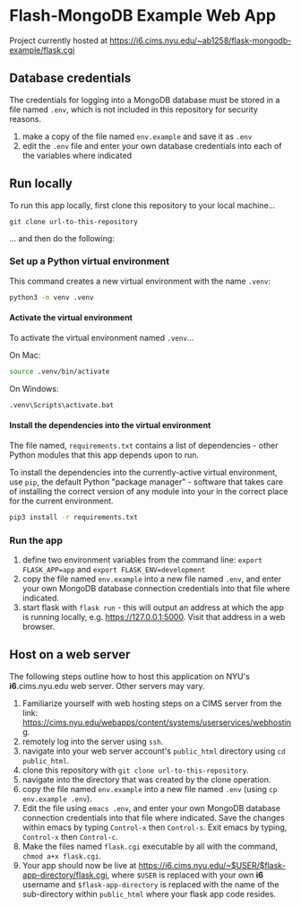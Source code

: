 # Flash-MongoDB Example Web App

Project currently hosted at https://i6.cims.nyu.edu/~ab1258/flask-mongodb-example/flask.cgi

## Database credentials

The credentials for logging into a MongoDB database must be stored in a file named `.env`, which is not included in this repository for security reasons.

1. make a copy of the file named `env.example` and save it as `.env`
1. edit the `.env` file and enter your own database credentials into each of the variables where indicated

## Run locally

To run this app locally, first clone this repository to your local machine...

`git clone url-to-this-repository`

... and then do the following:

### Set up a Python virtual environment

This command creates a new virtual environment with the name `.venv`:

```bash
python3 -m venv .venv
```

#### Activate the virtual environment

To activate the virtual environment named `.venv`...

On Mac:

```bash
source .venv/bin/activate
```

On Windows:

```bash
.venv\Scripts\activate.bat
```

#### Install the dependencies into the virtual environment

The file named, `requirements.txt` contains a list of dependencies - other Python modules that this app depends upon to run.

To install the dependencies into the currently-active virtual environment, use `pip`, the default Python "package manager" - software that takes care of installing the correct version of any module into your in the correct place for the current environment.

```bash
pip3 install -r requirements.txt
```

### Run the app

1. define two environment variables from the command line: `export FLASK_APP=app` and `export FLASK_ENV=development`
1. copy the file named `env.example` into a new file named `.env`, and enter your own MongoDB database connection credentials into that file where indicated.
1. start flask with `flask run` - this will output an address at which the app is running locally, e.g. https://127.0.0.1:5000. Visit that address in a web browser.

## Host on a web server

The following steps outline how to host this application on NYU's **i6**.cims.nyu.edu web server. Other servers may vary.

1. Familiarize yourself with web hosting steps on a CIMS server from the link: https://cims.nyu.edu/webapps/content/systems/userservices/webhosting.
1. remotely log into the server using `ssh`.
1. navigate into your web server account's `public_html` directory using `cd public_html`.
1. clone this repository with `git clone url-to-this-repository`.
1. navigate into the directory that was created by the clone operation.
1. copy the file named `env.example` into a new file named `.env` (using `cp env.example .env`).
1. Edit the file using `emacs .env`, and enter your own MongoDB database connection credentials into that file where indicated. Save the changes within emacs by typing `Control-x` then `Control-s`. Exit emacs by typing, `Control-x` then `Control-c`.
1. Make the files named `flask.cgi` executable by all with the command, `chmod a+x flask.cgi`.
1. Your app should now be live at https://i6.cims.nyu.edu/~$USER/$flask-app-directory/flask.cgi, where `$USER` is replaced with your own **i6** username and `$flask-app-directory` is replaced with the name of the sub-directory within `public_html` where your flask app code resides.
